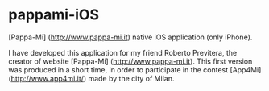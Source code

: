 pappami-iOS
===========

[Pappa-Mi] (http://www.pappa-mi.it) native iOS application (only iPhone).

I have developed this application for my friend Roberto Previtera, the creator of website [Pappa-Mi] (http://www.pappa-mi.it).
This first version was produced in a short time, in order to participate in the contest [App4Mi] (http://www.app4mi.it/) made ​​by the city of Milan.
